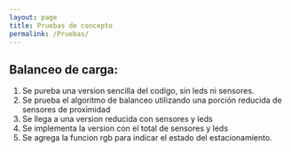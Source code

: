 ```yaml
---
layout: page
title: Pruebas de concepto
permalink: /Pruebas/
---
```


## Balanceo de carga:
1. Se pureba una version sencilla del codigo, sin leds ni sensores. 
2. Se prueba el algoritmo de balanceo utilizando una porción reducida de sensores de proximidad
3. Se llega a una version reducida con sensores y leds
4. Se implementa la version con el total de sensores y leds
5. Se agrega la funcion rgb para indicar el estado del estacionamiento. 


